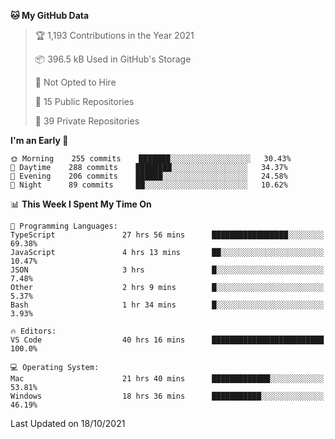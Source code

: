 <!--START_SECTION:waka-->
**🐱 My GitHub Data** 

> 🏆 1,193 Contributions in the Year 2021
 > 
> 📦 396.5 kB Used in GitHub's Storage 
 > 
> 🚫 Not Opted to Hire
 > 
> 📜 15 Public Repositories 
 > 
> 🔑 39 Private Repositories  
 > 
**I'm an Early 🐤** 

```text
🌞 Morning    255 commits    ███████░░░░░░░░░░░░░░░░░░   30.43% 
🌆 Daytime    288 commits    ████████░░░░░░░░░░░░░░░░░   34.37% 
🌃 Evening    206 commits    ██████░░░░░░░░░░░░░░░░░░░   24.58% 
🌙 Night      89 commits     ██░░░░░░░░░░░░░░░░░░░░░░░   10.62%

```


📊 **This Week I Spent My Time On** 

```text
💬 Programming Languages: 
TypeScript               27 hrs 56 mins      █████████████████░░░░░░░░   69.38% 
JavaScript               4 hrs 13 mins       ██░░░░░░░░░░░░░░░░░░░░░░░   10.47% 
JSON                     3 hrs               █░░░░░░░░░░░░░░░░░░░░░░░░   7.48% 
Other                    2 hrs 9 mins        █░░░░░░░░░░░░░░░░░░░░░░░░   5.37% 
Bash                     1 hr 34 mins        █░░░░░░░░░░░░░░░░░░░░░░░░   3.93%

🔥 Editors: 
VS Code                  40 hrs 16 mins      █████████████████████████   100.0%

💻 Operating System: 
Mac                      21 hrs 40 mins      █████████████░░░░░░░░░░░░   53.81% 
Windows                  18 hrs 36 mins      ███████████░░░░░░░░░░░░░░   46.19%

```


 Last Updated on 18/10/2021
<!--END_SECTION:waka-->

